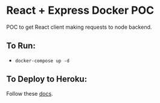 # React + Express Docker POC

POC to get React client making requests to node backend.

## To Run:
- `docker-compose up -d`

## To Deploy to Heroku: 
Follow these [docs](https://devcenter.heroku.com/articles/container-registry-and-runtime).
